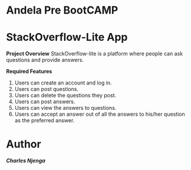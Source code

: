 # Andela Pre BootCAMP
# StackOverflow-Lite App

**Project Overview**
StackOverflow-lite is a platform where people can ask questions and provide answers. 

**Required Features**

1. Users can create an account and log in.
2. Users can post questions.
3. Users can delete the questions they post.
4. Users can post answers.
5. Users can view the answers to questions.
6. Users can accept an answer out of all the answers to his/her question as the preferred answer. 

# Author
***Charles Njenga***

